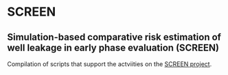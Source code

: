# SCREEN
## Simulation-based comparative risk estimation of well leakage in early phase evaluation (SCREEN)

Compilation of scripts that support the actviities on the <a href="http://example.com/](https://colab.equinor.com/technologies/4FAAF5BD-19C3-46A3-ACB6-5D38DD2C7A89/summary)" target="_blank">SCREEN project</a>.
